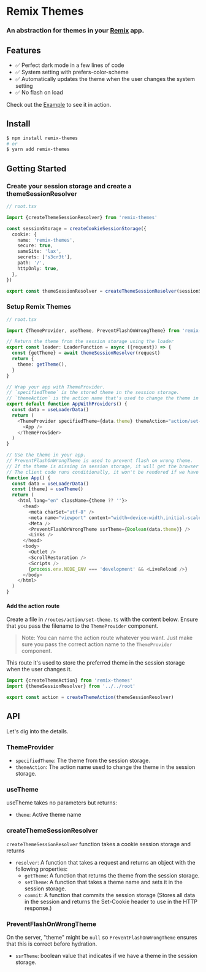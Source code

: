 # Remix Themes

### An abstraction for themes in your [Remix](https://remix.run/) app.

## Features

- ✅ Perfect dark mode in a few lines of code
- ✅ System setting with prefers-color-scheme
- ✅ Automatically updates the theme when the user changes the system setting
- ✅ No flash on load

Check out the
[Example](https://github.com/abereghici/remix-themes/tree/main/demo) to see it
in action.

## Install

```bash
$ npm install remix-themes
# or
$ yarn add remix-themes
```

## Getting Started

### Create your session storage and create a themeSessionResolver

```ts
// root.tsx

import {createThemeSessionResolver} from 'remix-themes'

const sessionStorage = createCookieSessionStorage({
  cookie: {
    name: 'remix-themes',
    secure: true,
    sameSite: 'lax',
    secrets: ['s3cr3t'],
    path: '/',
    httpOnly: true,
  },
})

export const themeSessionResolver = createThemeSessionResolver(sessionStorage)
```

### Setup Remix Themes

```ts
// root.tsx

import {ThemeProvider, useTheme, PreventFlashOnWrongTheme} from 'remix-themes'

// Return the theme from the session storage using the loader
export const loader: LoaderFunction = async ({request}) => {
  const {getTheme} = await themeSessionResolver(request)
  return {
    theme: getTheme(),
  }
}

// Wrap your app with ThemeProvider.
// `specifiedTheme` is the stored theme in the session storage.
// `themeAction` is the action name that's used to change the theme in the session storage.
export default function AppWithProviders() {
  const data = useLoaderData()
  return (
    <ThemeProvider specifiedTheme={data.theme} themeAction="action/set-theme">
      <App />
    </ThemeProvider>
  )
}

// Use the theme in your app.
// PreventFlashOnWrongTheme is used to prevent flash on wrong theme.
// If the theme is missing in session storage, it will get the browser theme.
// The client code runs conditionally, it won't be rendered if we have a theme in session storage.
function App() {
  const data = useLoaderData()
  const [theme] = useTheme()
  return (
    <html lang="en" className={theme ?? ''}>
      <head>
        <meta charSet="utf-8" />
        <meta name="viewport" content="width=device-width,initial-scale=1" />
        <Meta />
        <PreventFlashOnWrongTheme ssrTheme={Boolean(data.theme)} />
        <Links />
      </head>
      <body>
        <Outlet />
        <ScrollRestoration />
        <Scripts />
        {process.env.NODE_ENV === 'development' && <LiveReload />}
      </body>
    </html>
  )
}
```

#### Add the action route

Create a file in `/routes/action/set-theme.ts` with the content below. Ensure
that you pass the filename to the `ThemeProvider` component.

> Note: You can name the action route whatever you want. Just make sure you pass
> the correct action name to the `ThemeProvider` component.

This route it's used to store the preferred theme in the session storage when
the user changes it.

```ts
import {createThemeAction} from 'remix-themes'
import {themeSessionResolver} from '../../root'

export const action = createThemeAction(themeSessionResolver)
```

## API

Let's dig into the details.

### ThemeProvider

- `specifiedTheme`: The theme from the session storage.
- `themeAction`: The action name used to change the theme in the session
  storage.

### useTheme

useTheme takes no parameters but returns:

- `theme`: Active theme name

### createThemeSessionResolver

`createThemeSessionResolver` function takes a cookie session storage and returns

- `resolver`: A function that takes a request and returns an object with the
  following properties:
  - `getTheme`: A function that returns the theme from the session storage.
  - `setTheme`: A function that takes a theme name and sets it in the session
    storage.
  - `commit`: A function that commits the session storage (Stores all data in
    the session and returns the Set-Cookie header to use in the HTTP response.)

### PreventFlashOnWrongTheme

On the server, "theme" might be `null` so `PreventFlashOnWrongTheme` ensures
that this is correct before hydration.

- `ssrTheme`: boolean value that indicates if we have a theme in the session
  storage.
